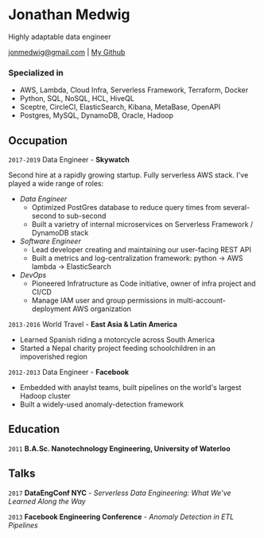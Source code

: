 # Jonathan Medwig
Highly adaptable data engineer

<div id="webaddress">
<a href="jonmedwig@gmail.com">jonmedwig@gmail.com</a>
| <a href="https://github.com/medwig">My Github</a>
</div>


### Specialized in

- AWS, Lambda, Cloud Infra, Serverless Framework, Terraform, Docker
- Python, SQL, NoSQL, HCL, HiveQL
- Sceptre, CircleCI, ElasticSearch, Kibana, MetaBase, OpenAPI
- Postgres, MySQL, DynamoDB, Oracle, Hadoop 


## Occupation

`2017-2019`
Data Engineer - __Skywatch__

Second hire at a rapidly growing startup. Fully serverless AWS stack. I've played a wide range of roles:
- *Data Engineer*
    - Optimized PostGres database to reduce query times from several-second to sub-second
    - Built a varietry of internal microservices on Serverless Framework / DynamoDB stack
- *Software Engineer*
    - Lead developer creating and maintaining our user-facing REST API
    - Built a metrics and log-centralization framework: python -> AWS lambda -> ElasticSearch
- *DevOps*
    - Pioneered Infratructure as Code initiative, owner of infra project and CI/CD
    - Manage IAM user and group permissions in multi-account-deployment AWS organization

`2013-2016`
World Travel - __East Asia & Latin America__

- Learned Spanish riding a motorcycle across South America
- Started a Nepal charity project feeding schoolchildren in an impoverished region

`2012-2013`
Data Engineer - __Facebook__

- Embedded with anaylst teams, built pipelines on the world's largest Hadoop cluster
- Built a widely-used anomaly-detection framework


## Education

`2011`
__B.A.Sc. Nanotechnology Engineering, University of Waterloo__


## Talks

`2017`
__DataEngConf NYC__ -
*Serverless Data Engineering: What We’ve Learned Along the Way*

`2013`
__Facebook Engineering Conference__ -
*Anomaly Detection in ETL Pipelines*

<!-- ### Footer

Last updated: April 2019 -->


